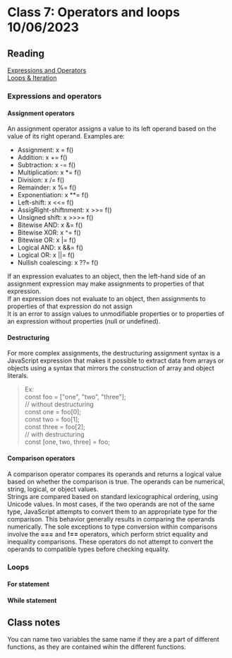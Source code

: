 # Class 7: Operators and loops 10/06/2023

## Reading
[Expressions and Operators](https://developer.mozilla.org/en-US/docs/Web/JavaScript/Guide/Expressions_and_Operators)   
[Loops & Iteration](https://developer.mozilla.org/en-US/docs/Web/JavaScript/Guide/Loops_and_iteration)  

### Expressions and operators
#### Assignment operators
An assignment operator assigns a value to its left operand based on the value of its right operand. 
Examples are: 
- Assignment: x = f()
- Addition:  x += f()
- Subtraction: x -= f()
- Multiplication: x *= f()
- Division: x /= f()
- Remainder: x %= f()
- Exponentiation: x **= f()
- Left-shift: x <<= f()
- AssigRight-shiftnment: x >>= f()
- Unsigned shift: x >>>= f()
- Bitewise AND: x &= f()
- Bitewise XOR: x ^= f()
- Bitewise OR: x |= f()
- Logical AND: x &&= f()
- Logical OR: x ||= f()
- Nullish coalescing: x ??= f()

If an expression evaluates to an object, then the left-hand side of an assignment expression may make assignments to properties of that expression.  
If an expression does not evaluate to an object, then assignments to properties of that expression do not assign  
It is an error to assign values to unmodifiable properties or to properties of an expression without properties (null or undefined).

#### Destructuring
For more complex assignments, the destructuring assignment syntax is a JavaScript expression that makes it possible to extract data from arrays or objects using a syntax that mirrors the construction of array and object literals.  
>Ex:  
const foo = ["one", "two", "three"];  
// without destructuring  
const one = foo[0];  
const two = foo[1];  
const three = foo[2];  
// with destructuring  
const [one, two, three] = foo;  

#### Comparison operators
A comparison operator compares its operands and returns a logical value based on whether the comparison is true. The operands can be numerical, string, logical, or object values.  
Strings are compared based on standard lexicographical ordering, using Unicode values. In most cases, if the two operands are not of the same type, JavaScript attempts to convert them to an appropriate type for the comparison. This behavior generally results in comparing the operands numerically. The sole exceptions to type conversion within comparisons involve the **===** and **!==** operators, which perform strict equality and inequality comparisons. These operators do not attempt to convert the operands to compatible types before checking equality.
### Loops

#### For statement
#### While statement

## Class notes
You can name two variables the same name if they are a part of different functions, as they are contained wihin the different functions. 
